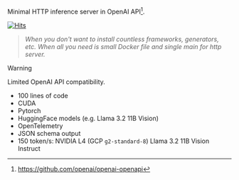 Minimal HTTP inference server in OpenAI API[^1].

[![Hits](https://hits.sh/github.com/nikolaydubina/basic-openai-pytorch-server.svg?view=today-total&extraCount=40)](https://hits.sh/github.com/nikolaydubina/basic-openai-pytorch-server/)

> _When you don't want to install countless frameworks, generators, etc. When all you need is small Docker file and single main for http server._

> [!WARNING]  
> Limited OpenAI API compatibility.

- 100 lines of code
- CUDA
- Pytorch
- HuggingFace models (e.g. Llama 3.2 11B Vision)
- OpenTelemetry
- JSON schema output
- 150 token/s: NVIDIA L4 (GCP `g2-standard-8`) Llama 3.2 11B Vision Instruct

[^1]: https://github.com/openai/openai-openapi
